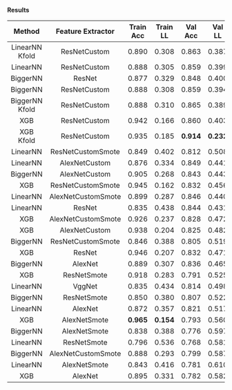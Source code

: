 **Results**

| Method         | Feature Extractor  | Train Acc | Train LL  |  Val Acc  |   Val LL  |  Test Acc |  Test LL  |  Avg Acc  |  Avg LL   |  Cstm Acc |  Cstm LL  |   Cmp LL   |
| :------------: | :----------------: | :-------: | :-------: | :-------: | :-------: | :-------: | :-------: | :-------: | :-------: | :-------: | :-------: | :--------: |
| LinearNN Kfold | ResNetCustom       |   0.890   |   0.308   |   0.863   |   0.387   |   0.845   | **0.399** |   0.650   |   0.907   |   0.821   | **0.455** | **0.5453** |
| LinearNN       | ResNetCustom       |   0.888   |   0.305   |   0.859   |   0.399   |   0.851   |   0.400   |   0.628   |   0.953   |   0.817   |   0.477   |   0.5510   |
| BiggerNN       | ResNet             |   0.877   |   0.329   |   0.848   |   0.400   |   0.831   |   0.437   |   0.612   |   1.062   |   0.804   |   0.495   |   0.5517   |
| BiggerNN       | ResNetCustom       |   0.888   |   0.308   |   0.859   |   0.394   |   0.847   |   0.402   |   0.646   |   0.965   |   0.818   |   0.468   |   0.5659   |
| BiggerNN Kfold | ResNetCustom       |   0.888   |   0.310   |   0.865   |   0.389   |   0.851   |   0.406   |   0.627   |   1.059   |   0.823   |   0.476   |   0.5717   |
| XGB            | ResNetCustom       |   0.942   |   0.166   |   0.860   |   0.403   |   0.852   |   0.402   |   0.629   |   1.089   |   0.827   |   0.467   |   0.5779   |
| XGB Kfold      | ResNetCustom       |   0.935   |   0.185   | **0.914** | **0.232** | **0.853** |   0.401   |   0.625   |   1.102   | **0.830** |   0.467   |   0.5800   |
| LinearNN       | ResNetCustomSmote  |   0.849   |   0.402   |   0.812   |   0.508   |   0.795   |   0.518   |   0.733   | **0.613** |   0.780   |   0.553   |   0.6539   |
| LinearNN       | AlexNetCustom      |   0.876   |   0.334   |   0.849   |   0.441   |   0.842   |   0.433   |   0.531   |   1.191   |   0.804   |   0.510   |      -     |
| BiggerNN       | AlexNetCustom      |   0.905   |   0.268   |   0.843   |   0.443   |   0.836   |   0.441   |   0.576   |   1.152   |   0.810   |   0.512   |      -     |
| XGB            | ResNetCustomSmote  |   0.945   |   0.162   |   0.832   |   0.456   |   0.819   |   0.479   |   0.714   |   0.841   |   0.801   |   0.517   |      -     |
| LinearNN       | AlexNetCustomSmote |   0.899   |   0.287   |   0.846   |   0.440   |   0.842   |   0.435   |   0.574   |   1.115   |   0.802   |   0.519   |      -     |
| LinearNN       | ResNet             |   0.835   |   0.438   |   0.844   |   0.431   |   0.820   |   0.465   |   0.554   |   1.144   |   0.785   |   0.545   |      -     |
| XGB            | AlexNetCustomSmote |   0.926   |   0.237   |   0.828   |   0.472   |   0.814   |   0.492   |   0.593   |   1.129   |   0.788   |   0.552   |      -     |
| XGB            | AlexNetCustom      |   0.938   |   0.204   |   0.825   |   0.482   |   0.829   |   0.471   |   0.507   |   1.422   |   0.793   |   0.559   |      -     |
| BiggerNN       | ResNetCustomSmote  |   0.846   |   0.388   |   0.805   |   0.519   |   0.795   |   0.529   | **0.765** |   0.640   |   0.778   |   0.562   |      -     |
| XGB            | ResNet             |   0.946   |   0.207   |   0.832   |   0.471   |   0.806   |   0.491   |   0.493   |   1.517   |   0.764   |   0.575   |      -     |
| BiggerNN       | AlexNet            |   0.889   |   0.307   |   0.836   |   0.465   |   0.823   |   0.484   |   0.508   |   1.263   |   0.783   |   0.582   |      -     |
| XGB            | ResNetSmote        |   0.918   |   0.283   |   0.791   |   0.525   |   0.778   |   0.557   |   0.626   |   1.047   |   0.762   |   0.604   |      -     |
| LinearNN       | VggNet             |   0.835   |   0.434   |   0.814   |   0.498   |   0.795   |   0.525   |   0.483   |   1.329   |   0.750   |   0.610   |      -     |
| BiggerNN       | ResNetSmote        |   0.850   |   0.380   |   0.807   |   0.522   |   0.793   |   0.582   |   0.650   |   1.348   |   0.785   |   0.622   |      -     |
| LinearNN       | AlexNet            |   0.872   |   0.357   |   0.821   |   0.517   |   0.793   |   0.552   |   0.508   |   1.479   |   0.754   |   0.644   |      -     |
| XGB            | AlexNetSmote       | **0.965** | **0.154** |   0.793   |   0.560   |   0.774   |   0.582   |   0.455   |   1.522   |   0.739   |   0.659   |      -     |
| BiggerNN       | AlexNetSmote       |   0.838   |   0.388   |   0.776   |   0.597   |   0.770   |   0.631   |   0.588   |   1.464   |   0.766   |   0.661   |      -     |
| LinearNN       | ResNetSmote        |   0.796   |   0.536   |   0.768   |   0.581   |   0.759   |   0.638   |   0.696   |   0.827   |   0.747   |   0.672   |      -     |
| BiggerNN       | AlexNetCustomSmote |   0.888   |   0.293   |   0.799   |   0.587   |   0.800   |   0.591   |   0.656   |   1.385   |   0.791   |   0.683   |      -     |
| LinearNN       | AlexNetSmote       |   0.843   |   0.416   |   0.781   |   0.610   |   0.768   |   0.625   |   0.588   |   1.260   |   0.734   |   0.727   |      -     |
| XGB            | AlexNet            |   0.895   |   0.331   |   0.782   |   0.582   |   0.757   |   0.605   |   0.338   |   1.688   |   0.666   |   0.834   |      -     |
